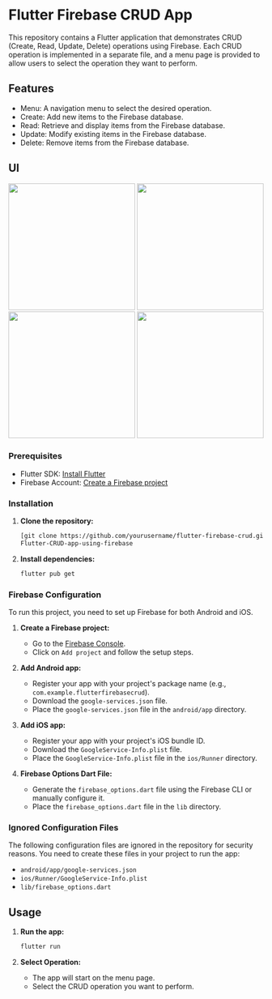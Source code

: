 # Flutter Firebase CRUD App

This repository contains a Flutter application that demonstrates CRUD (Create, Read, Update, Delete) operations using Firebase. Each CRUD operation is implemented in a separate file, and a menu page is provided to allow users to select the operation they want to perform.



## Features

- Menu: A navigation menu to select the desired operation.
- Create: Add new items to the Firebase database.
- Read: Retrieve and display items from the Firebase database.
- Update: Modify existing items in the Firebase database.
- Delete: Remove items from the Firebase database.


## UI
<img src="https://github.com/Sourav0174/Flutter-CRUD-app-using-firebase/assets/146104055/e6fdc979-e2ca-4cd8-af4f-a4ba30243ef6" width=250>
<img src="https://github.com/Sourav0174/Flutter-CRUD-app-using-firebase/assets/146104055/07878dab-6313-498b-b0d2-faf07314e834" width=250>
<img src="https://github.com/Sourav0174/Flutter-CRUD-app-using-firebase/assets/146104055/f42c47ac-8953-4750-ac2a-9abc1d7fafbe" width=250>
<img src="https://github.com/Sourav0174/Flutter-CRUD-app-using-firebase/assets/146104055/acc5d105-e552-4486-ab9c-1968bb3474eb" width=250>

### Prerequisites

- Flutter SDK: [Install Flutter](https://flutter.dev/docs/get-started/install)
- Firebase Account: [Create a Firebase project](https://firebase.google.com/)

### Installation

1. **Clone the repository:**

    ```sh
    [git clone https://github.com/yourusername/flutter-firebase-crud.git](https://github.com/Sourav0174/Flutter-CRUD-app-using-firebase.git)
    Flutter-CRUD-app-using-firebase
    ```

2. **Install dependencies:**

    ```sh
    flutter pub get
    ```

### Firebase Configuration

To run this project, you need to set up Firebase for both Android and iOS.

1. **Create a Firebase project:**

   - Go to the [Firebase Console](https://console.firebase.google.com/).
   - Click on `Add project` and follow the setup steps.

2. **Add Android app:**

   - Register your app with your project's package name (e.g., `com.example.flutterfirebasecrud`).
   - Download the `google-services.json` file.
   - Place the `google-services.json` file in the `android/app` directory.

3. **Add iOS app:**

   - Register your app with your project's iOS bundle ID.
   - Download the `GoogleService-Info.plist` file.
   - Place the `GoogleService-Info.plist` file in the `ios/Runner` directory.

4. **Firebase Options Dart File:**

   - Generate the `firebase_options.dart` file using the Firebase CLI or manually configure it.
   - Place the `firebase_options.dart` file in the `lib` directory.

### Ignored Configuration Files

The following configuration files are ignored in the repository for security reasons. You need to create these files in your project to run the app:

- `android/app/google-services.json`
- `ios/Runner/GoogleService-Info.plist`
- `lib/firebase_options.dart`

## Usage

1. **Run the app:**

    ```sh
    flutter run
    ```

2. **Select Operation:**

    - The app will start on the menu page.
    - Select the CRUD operation you want to perform.


